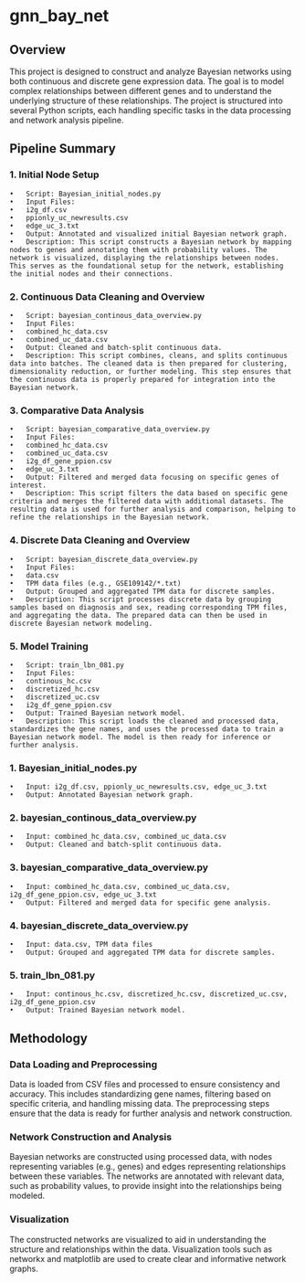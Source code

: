 # gnn_bay_net

## Overview

This project is designed to construct and analyze Bayesian networks using both continuous and discrete gene expression data. The goal is to model complex relationships between different genes and to understand the underlying structure of these relationships. The project is structured into several Python scripts, each handling specific tasks in the data processing and network analysis pipeline.

## Pipeline Summary

### 1.	Initial Node Setup
	•	Script: Bayesian_initial_nodes.py
	•	Input Files:
	•	i2g_df.csv
	•	ppionly_uc_newresults.csv
	•	edge_uc_3.txt
	•	Output: Annotated and visualized initial Bayesian network graph.
	•	Description: This script constructs a Bayesian network by mapping nodes to genes and annotating them with probability values. The network is visualized, displaying the relationships between nodes. This serves as the foundational setup for the network, establishing the initial nodes and their connections.
###	2.	Continuous Data Cleaning and Overview
	•	Script: bayesian_continous_data_overview.py
	•	Input Files:
	•	combined_hc_data.csv
	•	combined_uc_data.csv
	•	Output: Cleaned and batch-split continuous data.
	•	Description: This script combines, cleans, and splits continuous data into batches. The cleaned data is then prepared for clustering, dimensionality reduction, or further modeling. This step ensures that the continuous data is properly prepared for integration into the Bayesian network.
###	3.	Comparative Data Analysis
	•	Script: bayesian_comparative_data_overview.py
	•	Input Files:
	•	combined_hc_data.csv
	•	combined_uc_data.csv
	•	i2g_df_gene_ppion.csv
	•	edge_uc_3.txt
	•	Output: Filtered and merged data focusing on specific genes of interest.
	•	Description: This script filters the data based on specific gene criteria and merges the filtered data with additional datasets. The resulting data is used for further analysis and comparison, helping to refine the relationships in the Bayesian network.
###	4.	Discrete Data Cleaning and Overview
	•	Script: bayesian_discrete_data_overview.py
	•	Input Files:
	•	data.csv
	•	TPM data files (e.g., GSE109142/*.txt)
	•	Output: Grouped and aggregated TPM data for discrete samples.
	•	Description: This script processes discrete data by grouping samples based on diagnosis and sex, reading corresponding TPM files, and aggregating the data. The prepared data can then be used in discrete Bayesian network modeling.
###	5.	Model Training
	•	Script: train_lbn_081.py
	•	Input Files:
	•	continous_hc.csv
	•	discretized_hc.csv
	•	discretized_uc.csv
	•	i2g_df_gene_ppion.csv
	•	Output: Trained Bayesian network model.
	•	Description: This script loads the cleaned and processed data, standardizes the gene names, and uses the processed data to train a Bayesian network model. The model is then ready for inference or further analysis.

### 1. Bayesian_initial_nodes.py
	•	Input: i2g_df.csv, ppionly_uc_newresults.csv, edge_uc_3.txt
	•	Output: Annotated Bayesian network graph.
### 2. bayesian_continous_data_overview.py
	•	Input: combined_hc_data.csv, combined_uc_data.csv
	•	Output: Cleaned and batch-split continuous data.
### 3. bayesian_comparative_data_overview.py
	•	Input: combined_hc_data.csv, combined_uc_data.csv, i2g_df_gene_ppion.csv, edge_uc_3.txt
	•	Output: Filtered and merged data for specific gene analysis.
### 4. bayesian_discrete_data_overview.py
	•	Input: data.csv, TPM data files
	•	Output: Grouped and aggregated TPM data for discrete samples.
### 5. train_lbn_081.py
	•	Input: continous_hc.csv, discretized_hc.csv, discretized_uc.csv, i2g_df_gene_ppion.csv
	•	Output: Trained Bayesian network model.

## Methodology

### Data Loading and Preprocessing

Data is loaded from CSV files and processed to ensure consistency and accuracy. This includes standardizing gene names, filtering based on specific criteria, and handling missing data. The preprocessing steps ensure that the data is ready for further analysis and network construction.

### Network Construction and Analysis

Bayesian networks are constructed using processed data, with nodes representing variables (e.g., genes) and edges representing relationships between these variables. The networks are annotated with relevant data, such as probability values, to provide insight into the relationships being modeled.

### Visualization

The constructed networks are visualized to aid in understanding the structure and relationships within the data. Visualization tools such as networkx and matplotlib are used to create clear and informative network graphs.

